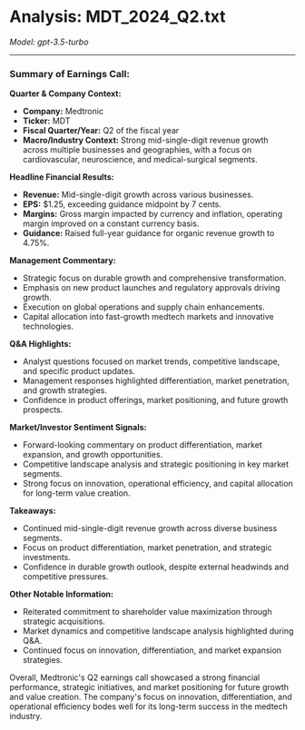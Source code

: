 # Analysis: MDT_2024_Q2.txt

*Model: gpt-3.5-turbo*

---

### Summary of Earnings Call:

**Quarter & Company Context:**
- **Company:** Medtronic
- **Ticker:** MDT
- **Fiscal Quarter/Year:** Q2 of the fiscal year
- **Macro/Industry Context:** Strong mid-single-digit revenue growth across multiple businesses and geographies, with a focus on cardiovascular, neuroscience, and medical-surgical segments.

**Headline Financial Results:**
- **Revenue:** Mid-single-digit growth across various businesses.
- **EPS:** $1.25, exceeding guidance midpoint by 7 cents.
- **Margins:** Gross margin impacted by currency and inflation, operating margin improved on a constant currency basis.
- **Guidance:** Raised full-year guidance for organic revenue growth to 4.75%.

**Management Commentary:**
- Strategic focus on durable growth and comprehensive transformation.
- Emphasis on new product launches and regulatory approvals driving growth.
- Execution on global operations and supply chain enhancements.
- Capital allocation into fast-growth medtech markets and innovative technologies.

**Q&A Highlights:**
- Analyst questions focused on market trends, competitive landscape, and specific product updates.
- Management responses highlighted differentiation, market penetration, and growth strategies.
- Confidence in product offerings, market positioning, and future growth prospects.

**Market/Investor Sentiment Signals:**
- Forward-looking commentary on product differentiation, market expansion, and growth opportunities.
- Competitive landscape analysis and strategic positioning in key market segments.
- Strong focus on innovation, operational efficiency, and capital allocation for long-term value creation.

**Takeaways:**
- Continued mid-single-digit revenue growth across diverse business segments.
- Focus on product differentiation, market penetration, and strategic investments.
- Confidence in durable growth outlook, despite external headwinds and competitive pressures.

**Other Notable Information:**
- Reiterated commitment to shareholder value maximization through strategic acquisitions.
- Market dynamics and competitive landscape analysis highlighted during Q&A.
- Continued focus on innovation, differentiation, and market expansion strategies.

Overall, Medtronic's Q2 earnings call showcased a strong financial performance, strategic initiatives, and market positioning for future growth and value creation. The company's focus on innovation, differentiation, and operational efficiency bodes well for its long-term success in the medtech industry.